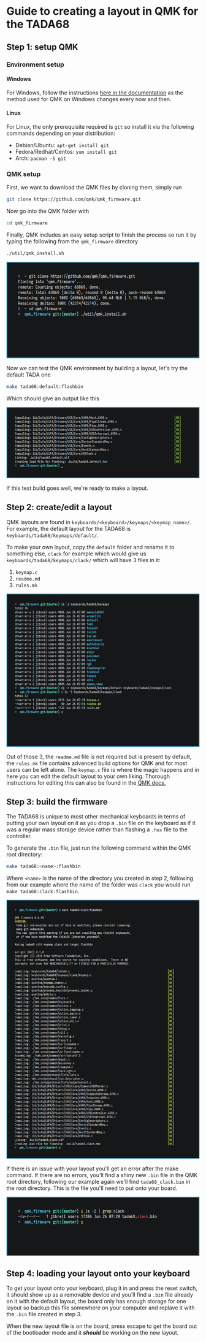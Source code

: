 # Guide to creating a layout in QMK for the TADA68

## Step 1: setup QMK

### Environment setup

#### Windows

For Windows, follow the instructions [here in the documentation](https://docs.qmk.fm/#/newbs_getting_started?id=windows) as the method used for QMK on Windows changes every now and then.

#### Linux

For Linux, the only prerequisite required is `git` so install it via the following commands depending on your distribution:

* Debian/Ubuntu: `apt-get install git`
* Fedora/Redhat/Centos: `yum install git`
* Arch: `pacman -S git`

### QMK setup

First, we want to download the QMK files by cloning them, simply run

```bash
git clone https://github.com/qmk/qmk_firmware.git
```

Now go into the QMK folder with 

```bash
cd qmk_firmware
```

Finally, QMK includes an easy setup script to finish the process so run it by typing the following from the `qmk_firmware` directory

```bash
./util/qmk_install.sh
```

![cloning](clone.png)

Now we can test the QMK environment by building a layout, let's try the default TADA one

```bash
make tada68:default:flashbin
```

Which should give an output like this

![test](test.png)

If this test build goes well, we're ready to make a layout.

## Step 2: create/edit a layout

QMK layouts are found in `keyboards/<keyboard>/keymaps/<keymap_name>/`. For example, the default layout for the TADA68 is `keyboards/tada68/keymaps/default/`.

To make your own layout, copy the `default` folder and rename it to something else, `clack` for example which would give us `keyboards/tada68/keymaps/clack/` which will have 3 files in it:

1. `keymap.c`
2. `readme.md`
3. `rules.mk`

![copy](copy.png)

Out of those 3, the `readme.md` file is not required but is present by default, the `rules.mk` file contains advanced build options for QMK and for most users can be left alone. The `keymap.c` file is where the magic happens and in here you can edit the default layout to your own liking. Thorough instructions for editing this can also be found in the [QMK docs.](https://docs.qmk.fm/#/newbs_building_firmware)

## Step 3: build the firmware

The TADA68 is unique to most other mechanical keyboards in terms of putting your own layout on it as you drop a `.bin` file on the keyboard as if it was a regular mass storage device rather than flashing a `.hex` file to the controller.

To generate the `.bin` file, just run the following command within the QMK root directory:

```bash
make tada68:<name>:flashbin
```

Where `<name>` is the name of the directory you created in step 2, following from our example where the name of the folder was `clack` you would run `make tada68:clack:flashbin`.

![clack](clack.png)

If there is an issue with your layout you'll get an error after the make command. If there are no errors, you'll find a shiny new `.bin` file in the QMK root directory, following our example again we'll find `tada68_clack.bin` in the root directory. This is the file you'll need to put onto your board.

![there](there.png)

## Step 4: loading your layout onto your keyboard

To get your layout onto your keyboard, plug it in and press the reset switch, it should show up as a removable device and you'll find a `.bin` file already on it with the default layout, the board only has enough storage for one layout so backup this file somewhere on your computer and replave it with the `.bin` file created in step 3.

When the new layout file is on the board, press escape to get the board out of the bootloader mode and it ***should*** be working on the new layout.
